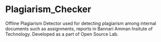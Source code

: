 # Plagiarism_Checker
Offline Plagiarism Detector used for detecting plagiarism among internal documents such as assignments, reports in Bannari Amman Insitute of Technology. Developed as a part of Open Source Lab.
